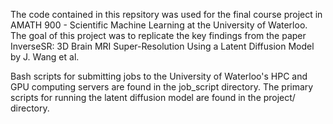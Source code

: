 The code contained in this repsitory was used for the final course project in AMATH 900 - Scientific Machine Learning at the University of Waterloo. The goal of this project was to replicate the key findings from the paper InverseSR: 3D Brain MRI Super-Resolution Using a Latent Diffusion Model by J. Wang et al. 

Bash scripts for submitting jobs to the University of Waterloo's HPC and GPU computing servers are found in the job_script directory. The primary scripts for running the latent diffusion model are found in the project/ directory.

